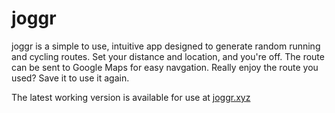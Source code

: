 # joggr
joggr is a simple to use, intuitive app designed to generate random running and cycling routes. Set your distance and location, and you're off. The route can be sent to Google Maps for easy navgation. Really enjoy the route you used? Save it to use it again.

The latest working version is available for use at [joggr.xyz](https://joggr.xyz)

